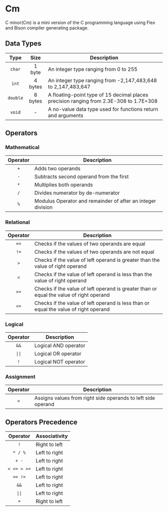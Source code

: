 # Cm

C minor(Cm) is a mini version of the C programming language using Flex and Bison compiler generating package.

## Data Types

|Type    |Size   |Description                                                                           |
|:------:|:-----:|--------------------------------------------------------------------------------------|
|`char`  |1 byte |An integer type ranging from 0 to 255                                                 |
|`int`   |4 bytes|An integer type ranging from -2,147,483,648 to 2,147,483,647                          |
|`double`|8 bytes|A floating-point type of 15 decimal places precision ranging from 2.3E-308 to 1.7E+308|
|`void`  |-      |A no-value data type used for functions return and arguments                          |

## Operators

### Mathematical

|Operator|Description                                                |
|:------:|-----------------------------------------------------------|
|`+`     |Adds two operands                                          |
|`-`     |Subtracts second operand from the first                    |
|`*`     |Multiplies both operands                                   |
|`/`     |Divides numerator by de-numerator                          |
|`%`     |Modulus Operator and remainder of after an integer division|

### Relational

|Operator|Description                                                                            |
|:------:|---------------------------------------------------------------------------------------|
|`==`    |Checks if the values of two operands are equal                                         |
|`!=`    |Checks if the values of two operands are not equal                                     |
|`>`     |Checks if the value of left operand is greater than the value of right operand         |
|`<`     |Checks if the value of left operand is less than the value of right operand            |
|`>=`    |Checks if the value of left operand is greater than or equal the value of right operand|
|`<=`    |Checks if the value of left operand is less than or equal the value of right operand   |

### Logical

|Operator|Description         |
|:------:|--------------------|
|`&&`    |Logical AND operator|
|`\|\|`  |Logical OR operator |
|`!`     |Logical NOT operator|

### Assignment

|Operator|Description                                                 |
|:------:|------------------------------------------------------------|
|`=`     |Assigns values from right side operands to left side operand|

## Operators Precedence

|Operator   |Associativity|
|:---------:|-------------|
|`!`        |Right to left|
|`* / %`    |Left to right|
|`+ -`      |Left to right|
|`< <= > >=`|Left to right|
|`== !=`    |Left to right|
|`&&`       |Left to right|
|`\|\|`     |Left to right|
|`=`        |Right to left|